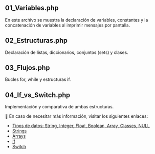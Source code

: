 ## 01_Variables.php
En este archivo se muestra la declaración de variables, constantes y la concatenación de variables al imprimir mensajes por pantalla.

## 02_Estructuras.php
Declaración de listas, diccionarios, conjuntos (sets) y clases.

## 03_Flujos.php
Bucles for, while y estructuras if.

## 04_If_vs_Switch.php
Implementación y comparativa de ambas estructuras.

📌 En caso de necesitar más información, visitar los siguientes enlaces:
  - [Tipos de datos: String, Integer, Float, Boolean, Array, Classes, NULL](https://www.w3schools.com/php/php_datatypes.asp)
  - [Strings](https://www.w3schools.com/php/php_string.asp)
  - [Arrays](https://www.w3schools.com/php/php_arrays.asp)
  - [If](https://www.w3schools.com/php/php_if_else.asp)
  - [Switch](https://www.w3schools.com/php/php_switch.asp)
